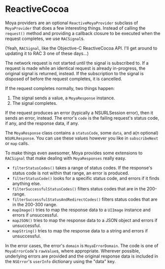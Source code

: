 ReactiveCocoa
=============

Moya providers are an optional `ReactiveMoyaProvider` subclass of
`MoyaProvider` that does a few interesting things. Instead of
calling the `request()` method and providing a callback closure
to be executed when the request completes, we use `RACSignal`s. 

(Yeah, `RACSignal`, like the Objective-C ReactiveCocoa API. I'll
get around to updating it to RAC 3 one of these days...)

The network request is not started until the signal is subscribed
to. If a request is made while an identical request is already 
in-progress, the original signal is returned, instead. If the
subscription to the signal is disposed of before the request
completes, it is cancelled. 

If the request completes normally, two things happen:

1. The signal sends a value, a `MoyaResponse` instance.
1. The signal completes.

If the request produces an error (typically a NSURLSession error), 
then it sends an error, instead. The error's `code` is the failing
request's status code, if any, and the response data, if any.

The `MoyaResponse` class contains a `statusCode`, some `data`,
and a(n optional) `NSURLResponse`. You can use these values however
you like in `subscribeNext` or `map` calls. 

To make things even awesomer, Moya provides some extensions to 
`RACSignal` that make dealing with `MoyaResponses` really easy. 

- `filterStatusCodes()` takes a range of status codes. If the 
  response's status code is not within that range, an error is
  produced.
- `filterStatusCode()` looks for a specific status code, and errors
  if it finds anything else.
- `filterSuccessfulStatusCodes()` filters status codes that
  are in the 200-range. 
- `filterSuccessfulStatusAndRedirectCodes()` filters status codes
  that are in the 200-300 range. 
- `mapImage()` tries to map the response data to a `UIImage` instance
  and errors if unsuccessful.
- `mapJSON()` tries to map the response data to a JSON object and
  errors if unsuccessful.
- `mapString()` tries to map the response data to a string and
  errors if unsuccessful.

In the error cases, the error's `domain` is `MoyaErrorDomain`. The code
is one of `MoyaErrorCode`'s `rawValue`s, where appropriate. Wherever
possible, underlying errors are provided and the original response
data is included in the `NSError`'s `userInfo` dictionary using the
"data" key. 

